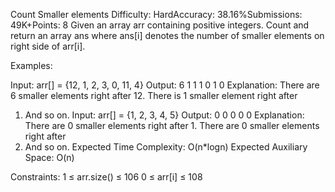 Count Smaller elements
Difficulty: HardAccuracy: 38.16%Submissions: 49K+Points: 8
Given an array arr containing positive integers. Count and return an array ans where ans[i] denotes the number of smaller elements on right side of arr[i].

Examples:

Input: arr[] = {12, 1, 2, 3, 0, 11, 4}
Output: 6 1 1 1 0 1 0
Explanation: There are 6 smaller elements right
after 12. There is 1 smaller element right after
1. And so on.
Input: arr[] = {1, 2, 3, 4, 5}
Output: 0 0 0 0 0
Explanation: There are 0 smaller elements right
after 1. There are 0 smaller elements right after
2. And so on.
Expected Time Complexity: O(n*logn)
Expected Auxiliary Space: O(n)

Constraints:
1 ≤ arr.size() ≤ 106
0 ≤ arr[i]  ≤ 108